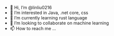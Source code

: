 - 👋 Hi, I’m @linliu0216
- 👀 I’m interested in Java, .net core, css
- 🌱 I’m currently learning rust language
- 💞️ I’m looking to collaborate on machine learning
- 📫 How to reach me ...

<!---
linliu0216/linliu0216 is a ✨ special ✨ repository because its `README.md` (this file) appears on your GitHub profile.
You can click the Preview link to take a look at your changes.
--->
